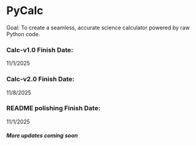 # PyCalc
Goal: To create a seamless, accurate science calculator powered by raw Python code. 

### Calc-v1.0 Finish Date:
11/1/2025

### Calc-v2.0 Finish Date:
11/8/2025

### README polishing Finish Date:
11/1/2025

#### *More updates coming soon*

